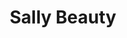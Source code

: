 ---
title: "Sally Beauty"
url: /reno/sally-beauty-south-virginia-street/
shop: hairdresser supply
---
